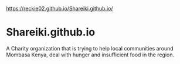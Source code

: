 https://reckie02.github.io/Shareiki.github.io/
# Shareiki.github.io
A Charity organization that is trying to help local communities around Mombasa Kenya, deal with hunger and insufficient food in the region.
